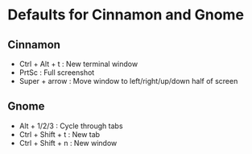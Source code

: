 # Defaults for Cinnamon and Gnome

## Cinnamon

- Ctrl + Alt + t    : New terminal window
- PrtSc             : Full screenshot
- Super + arrow     : Move window to left/right/up/down half of screen

## Gnome

- Alt + 1/2/3       : Cycle through tabs
- Ctrl + Shift + t  : New tab
- Ctrl + Shift + n  : New window
